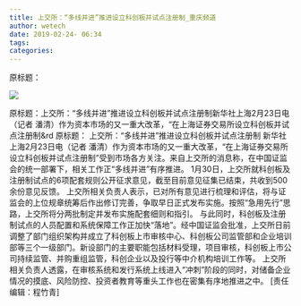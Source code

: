 ```yaml
---
title: 上交所：“多线并进”推进设立科创板并试点注册制_重庆频道
author: wetech
date: 2019-02-24- 06:34
tags: 
categories: 
---
```

原标题：
<!-- more -->
                
<img align="center" border="0" src="http://p2.ifengimg.com/a/2016/0810/204c433878d5cf9size1_w16_h16.png" />
                
            
原标题：上交所：“多线并进”推进设立科创板并试点注册制新华社上海2月23日电（记者 潘清）作为资本市场的又一重大改革，“在上海证券交易所设立科创板并试点注册制&rd
原标题：
上交所：“多线并进”推进设立科创板并试点注册制
新华社上海2月23日电（记者 潘清）作为资本市场的又一重大改革，“在上海证券交易所设立科创板并试点注册制”受到市场各方关注。来自上交所的消息称，在中国证监会的统一部署下，相关工作正“多线并进”有序推进。
1月30日，上交所就科创板及注册制试点的6项配套规则公开征求意见，截至目前意见征集已结束，共收到500余份意见反馈。
上交所相关负责人表示，已对所有意见进行梳理和评估，将与证监会的上位规章统筹后作出修订完善，争取早日正式发布实施。按照“急用先行”思路，上交所将分两批制定并发布实施配套细则和指引。
与此同时，科创板及注册制试点的人员配置和系统保障工作正加快“落地”。经中国证监会批准，上交所日前调整了部门组织架构并成立了科创板上市审核中心、科创板公司监管部和企业培训部等三个一级部门。新设部门的主要职能包括材料受理，项目审核，科创板上市公司持续监管、并购重组监管，科创企业以及投行等中介机构培训工作等。
上交所相关负责人透露，在审核系统和发行系统上线进入“冲刺”阶段的同时，对储备企业情况的摸底、风险防控、投资者教育等重头工作也在密集有序地推进之中。
[责任编辑：程竹青]
            
